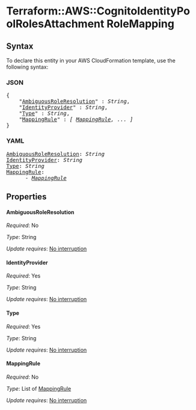 # Terraform::AWS::CognitoIdentityPoolRolesAttachment RoleMapping

## Syntax

To declare this entity in your AWS CloudFormation template, use the following syntax:

### JSON

<pre>
{
    "<a href="#ambiguousroleresolution" title="AmbiguousRoleResolution">AmbiguousRoleResolution</a>" : <i>String</i>,
    "<a href="#identityprovider" title="IdentityProvider">IdentityProvider</a>" : <i>String</i>,
    "<a href="#type" title="Type">Type</a>" : <i>String</i>,
    "<a href="#mappingrule" title="MappingRule">MappingRule</a>" : <i>[ <a href="rolemapping-mappingrule.md">MappingRule</a>, ... ]</i>
}
</pre>

### YAML

<pre>
<a href="#ambiguousroleresolution" title="AmbiguousRoleResolution">AmbiguousRoleResolution</a>: <i>String</i>
<a href="#identityprovider" title="IdentityProvider">IdentityProvider</a>: <i>String</i>
<a href="#type" title="Type">Type</a>: <i>String</i>
<a href="#mappingrule" title="MappingRule">MappingRule</a>: <i>
      - <a href="rolemapping-mappingrule.md">MappingRule</a></i>
</pre>

## Properties

#### AmbiguousRoleResolution

_Required_: No

_Type_: String

_Update requires_: [No interruption](https://docs.aws.amazon.com/AWSCloudFormation/latest/UserGuide/using-cfn-updating-stacks-update-behaviors.html#update-no-interrupt)

#### IdentityProvider

_Required_: Yes

_Type_: String

_Update requires_: [No interruption](https://docs.aws.amazon.com/AWSCloudFormation/latest/UserGuide/using-cfn-updating-stacks-update-behaviors.html#update-no-interrupt)

#### Type

_Required_: Yes

_Type_: String

_Update requires_: [No interruption](https://docs.aws.amazon.com/AWSCloudFormation/latest/UserGuide/using-cfn-updating-stacks-update-behaviors.html#update-no-interrupt)

#### MappingRule

_Required_: No

_Type_: List of <a href="rolemapping-mappingrule.md">MappingRule</a>

_Update requires_: [No interruption](https://docs.aws.amazon.com/AWSCloudFormation/latest/UserGuide/using-cfn-updating-stacks-update-behaviors.html#update-no-interrupt)

